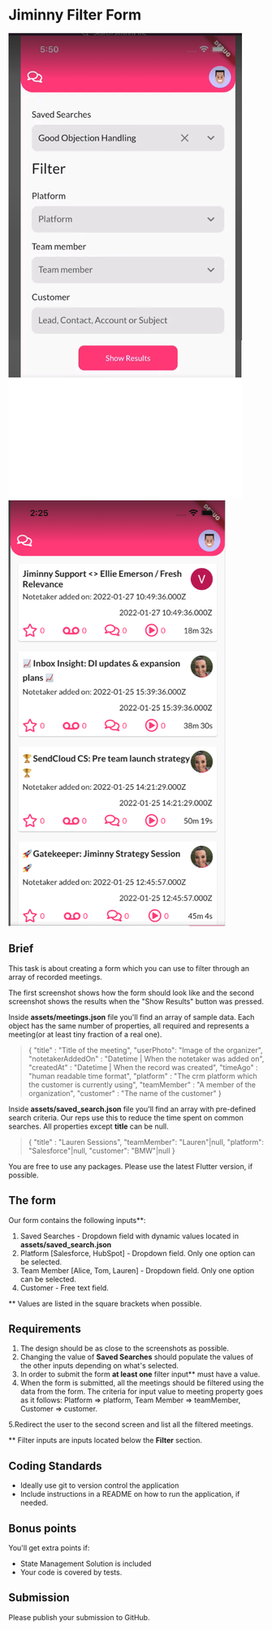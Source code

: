 # Jiminny Filter Form
![This is a alt text.](/mobile-task/form_screen.png "Form screen")
![This is a alt text.](/mobile-task/resuluts_screen.png "This is a sample image.")

## Brief
This task is about creating a form which you can use to filter through an array of recorded meetings.

The first screenshot shows how the form should look like and the second screenshot shows the results when the "Show Results" button was pressed.

Inside <b>assets/meetings.json</b> file you'll find an array of sample data.
Each object has the same number of properties, all required and represents a meeting(or at least tiny fraction of a real one).
> {
"title" : "Title of the meeting",
"userPhoto": "Image of the organizer",
"notetakerAddedOn" : "Datetime | When the notetaker was added on",
"createdAt" : "Datetime | When the record was created",
"timeAgo" : "human readable time format",
"platform" : "The crm platform which the customer is currently using",
"teamMember" : "A member of the organization",
"customer" : "The name of the customer"
}

Inside <b>assets/saved_search.json</b> file you'll find an array with pre-defined search criteria.
Our reps use this to reduce the time spent on common searches.
All properties except <b>title</b> can be null.
> {
"title" : "Lauren Sessions",
"teamMember": "Lauren"|null,
"platform": "Salesforce"|null,
"customer": "BMW"|null
}

You are free to use any packages.
Please use the latest Flutter version, if possible.

## The form
Our form contains the following inputs**:

1. Saved Searches - Dropdown field with dynamic values located in <b>assets/saved_search.json</b>
2. Platform [Salesforce, HubSpot] - Dropdown field. Only one option can be selected.
3. Team Member [Alice, Tom, Lauren] - Dropdown field. Only one option can be selected.
4. Customer - Free text field.

** Values are listed in the square brackets when possible.

## Requirements
1. The design should be as close to the screenshots as possible.
2. Changing the value of <b>Saved Searches</b> should populate the values of the other inputs depending on what's selected.
3. In order to submit the form <b>at least one</b> filter input** must have a value.
4. When the form is submitted, all the meetings should be filtered using the data from the form. The criteria for input value to meeting property goes as it follows: Platform => platform, Team Member => teamMember, Customer => customer.

5.Redirect the user to the second screen and list all the filtered meetings.

** Filter inputs are inputs located below the <b>Filter</b> section.

## Coding Standards
* Ideally use git to version control the application
* Include instructions in a README on how to run the application, if needed.

## Bonus points
You'll get extra points if:
- State Management Solution is included
- Your code is covered by tests.

## Submission
Please publish your submission to GitHub.